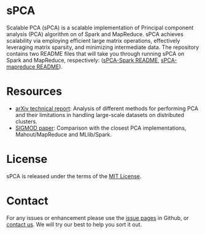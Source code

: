 sPCA
===========

Scalable PCA (sPCA) is a scalable implementation of Principal component analysis (PCA) algorithm on of Spark and MapReduce. sPCA achieves scalability via employing efficient large matrix operations, effectively leveraging matrix sparsity, and minimizing intermediate data. The repository contains two README files that will take you through running sPCA on Spark and MapReduce, respectively: ([sPCA-Spark README](spca-spark/README.md), [sPCA-mapreduce README](spca-mapreduce/README.md)).

Resources
==========================

- [arXiv technical report](http://arxiv.org/abs/1503.05214): Analysis of different methods for performing PCA and their limitations
                                                             in handling large-scale datasets on distributed clusters.
- [SIGMOD paper](http://ds.qcri.org/images/profile/tarek_elgamal/sigmod2015.pdf): Comparison with the closest PCA implementations, Mahout/MapReduce and MLlib/Spark.

License
==========================
sPCA is released under the terms of the [MIT License](http://opensource.org/licenses/MIT).

Contact
==========================
For any issues or enhancement please use the [issue pages](https://github.com/Qatar-Computing-Research-Institute/sPCA/issues) in Github, or [contact us](mailto:tarek.elgamal@gmail.com). We will try our best to help you sort it out.
